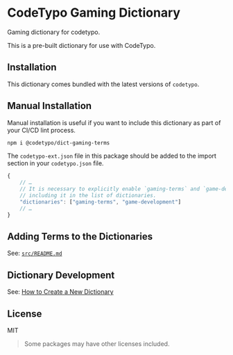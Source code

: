 # CodeTypo Gaming Dictionary

Gaming dictionary for codetypo.

This is a pre-built dictionary for use with CodeTypo.

## Installation

This dictionary comes bundled with the latest versions of `codetypo`.

## Manual Installation

Manual installation is useful if you want to include this dictionary as part of your CI/CD lint process.

```sh
npm i @codetypo/dict-gaming-terms
```

The `codetypo-ext.json` file in this package should be added to the import section in your `codetypo.json` file.

```javascript
{
    // …
    // It is necessary to explicitly enable `gaming-terms` and `game-development` dictionaries by
    // including it in the list of dictionaries.
    "dictionaries": ["gaming-terms", "game-development"]
    // …
}
```

## Adding Terms to the Dictionaries

See: [`src/README.md`](https://github.com/khulnasoft/codetypo/tree/main/dictionaries/gaming-terms/src#readme)

## Dictionary Development

See: [How to Create a New Dictionary](https://github.com/khulnasoft/codetypo#how-to-create-a-new-dictionary)

## License

MIT

> Some packages may have other licenses included.
